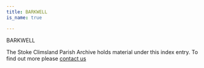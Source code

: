 ```yaml
---
title: BARKWELL
is_name: true

---
```


BARKWELL


The Stoke Climsland Parish Archive holds material under this index entry. To find out more please [contact us](/contact/)
